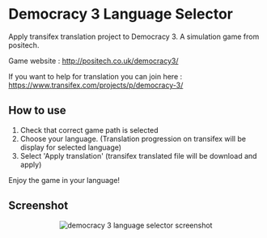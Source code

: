 Democracy 3 Language Selector
==========================

Apply transifex translation project to Democracy 3. A simulation game from positech.

Game website : http://positech.co.uk/democracy3/

If you want to help for translation you can join here : https://www.transifex.com/projects/p/democracy-3/

## How to use

1. Check that correct game path is selected
2. Choose your language. (Translation progression on transifex will be display for selected language)
3. Select 'Apply translation' (transifex translated file will be download and apply)

Enjoy the game in your language!

## Screenshot
<p align="center">
<img src="https://raw2.github.com/dragouf/Democracy3LanguageSelector/master/docs/screenshot.png" alt="democracy 3 language selector screenshot" />
</p>
